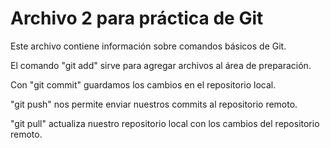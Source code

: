 # Archivo 2 para práctica de Git

Este archivo contiene información sobre comandos básicos de Git.

El comando "git add" sirve para agregar archivos al área de preparación.

Con "git commit" guardamos los cambios en el repositorio local.

"git push" nos permite enviar nuestros commits al repositorio remoto.

"git pull" actualiza nuestro repositorio local con los cambios del repositorio remoto.
